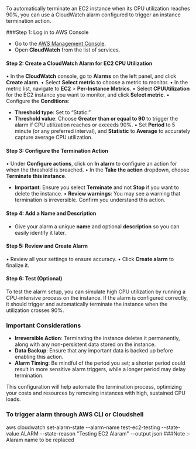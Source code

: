 To automatically terminate an EC2 instance when its CPU utilization reaches 90%, you can use a CloudWatch alarm configured to trigger an instance termination action. 

###Step 1: Log in to AWS Console
- Go to the [AWS Management Console](https://aws.amazon.com/console/).
- Open **CloudWatch** from the list of services.

#### Step 2: Create a CloudWatch Alarm for EC2 CPU Utilization
•	In the **CloudWatch** console, go to **Alarms** on the left panel, and click **Create alarm**.
•	Select **Select metric** to choose a metric to monitor.
•	In the metric list, navigate to **EC2** > **Per-Instance Metrics**.
•	Select **CPUUtilization** for the EC2 instance you want to monitor, and click **Select metric**.
•	Configure the **Conditions**:
-	**Threshold type**: Set to “Static.”
-	**Threshold value**: Choose **Greater than or equal to 90** to trigger the alarm if CPU utilization reaches or exceeds 90%.
•	Set **Period** to 5 minute (or any preferred interval), and **Statistic** to **Average** to accurately capture average CPU utilization.

#### Step 3: Configure the Termination Action
•	Under **Configure actions**, click on **In alarm** to configure an action for when the threshold is breached.
•	In the **Take the action** dropdown, choose **Terminate this instance**.
-	**Important**: Ensure you select **Terminate** and not **Stop** if you want to delete the instance.
•	**Review warnings**: You may see a warning that termination is irreversible. Confirm you understand this action.

#### Step 4: Add a Name and Description
- Give your alarm a unique **name** and optional **description** so you can easily identify it later.

#### Step 5: Review and Create Alarm
•	Review all your settings to ensure accuracy.
•	Click **Create alarm** to finalize it.

#### Step 6: Test (Optional)
To test the alarm setup, you can simulate high CPU utilization by running a CPU-intensive process on the instance. If the alarm is configured correctly, it should trigger and automatically terminate the instance when the utilization crosses 90%.

### Important Considerations
- **Irreversible Action**: Terminating the instance deletes it permanently, along with any non-persistent data stored on the instance.
- **Data Backup**: Ensure that any important data is backed up before enabling this action.
- **Alarm Timing**: Be mindful of the period you set; a shorter period could result in more sensitive alarm triggers, while a longer period may delay termination.

This configuration will help automate the termination process, optimizing your costs and resources by removing instances with high, sustained CPU loads.

### To trigger alarm through AWS CLI or Cloudshell
aws cloudwatch set-alarm-state --alarm-name test-ec2-testing --state-value ALARM --state-reason "Testing EC2 Alaram" --output json 
###Note :- Alaram name to be replaced
